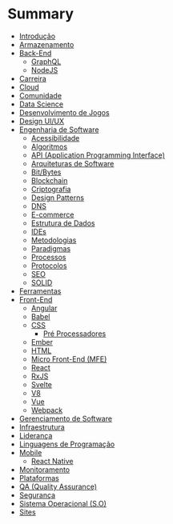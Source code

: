 # Summary

- [Introdução](README.md)
- [Armazenamento](/storage/storage.md)
- [Back-End](/back-end/back-end.md)
  - [GraphQL](/back-end/graphql/graphql.md)
  - [NodeJS](/back-end/nodejs/nodejs.md)
- [Carreira](/career/career.md)
- [Cloud](/cloud/cloud.md)
- [Comunidade](/community/community.md)
- [Data Science](/data-science/data-science.md)
- [Desenvolvimento de Jogos](/game-development/game-development.md)
- [Design UI/UX](/design/design.md)
- [Engenharia de Software](/software-engineer/software-engineer.md)
  - [Acessibilidade](/software-engineer/acessibility/acessibility.md)
  - [Algoritmos](/software-engineer/algorithms/algorithms.md)
  - [API (Application Programming Interface)](/software-engineer/api/api.md)
  - [Arquiteturas de Software](/software-engineer/software-architectures/software-architectures.md)
  - [Bit/Bytes](/software-engineer/bit-bytes/bit-bytes.md)
  - [Blockchain](/software-engineer/blockchain/blockchain.md)
  - [Criptografia](/software-engineer/cryptography/cryptography.md)
  - [Design Patterns](/software-engineer/design-patterns/design-patterns.md)
  - [DNS](/software-engineer/dns/dns.md)
  - [E-commerce](/software-engineer/ecommerce/ecommerce.md)
  - [Estrutura de Dados](/software-engineer/data-structure/data-structure.md)
  - [IDEs](/software-engineer/ides/ides.md)
  - [Metodologias](/software-engineer/methodologies/methodologies.md)
  - [Paradigmas](/software-engineer/paradigms/paradigms.md)
  - [Processos](/software-engineer/process/process.md)
  - [Protocolos](/software-engineer/protocols/protocols.md)
  - [SEO](/software-engineer/seo/seo.md)
  - [SOLID](/software-engineer/solid/solid.md)
- [Ferramentas](/tools/tools.md)
- [Front-End]()
  - [Angular]()
  - [Babel]()
  - [CSS]()
    - [Pré Processadores]()
  - [Ember]()
  - [HTML]()
  - [Micro Front-End (MFE)]()
  - [React]()
  - [RxJS]()
  - [Svelte]()
  - [V8]()
  - [Vue]()
  - [Webpack]()
- [Gerenciamento de Software](/software-management/software-management.md)
- [Infraestrutura](/infrastructure/infrastructure.md)
- [Liderança](/leadership/leadership.md)
- [Linguagens de Programação](/programming-languages/programming-languages.md)
- [Mobile](/mobile/mobile.md)
  - [React Native]()
- [Monitoramento](/monitoring/monitoring.md)
- [Plataformas](/platforms/platforms.md)
- [QA (Quality Assurance)](/quality-assurance/quality-assurance.md)
- [Segurança](/security/security.md)
- [Sistema Operacional (S.O)](/operation-system/operation-system.md)
- [Sites](/sites/sites.md)
